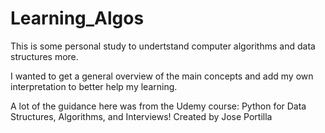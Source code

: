 # Learning_Algos

This is some personal study to undertstand computer algorithms and data structures more. 

I wanted to get a general overview of the main concepts and add my own interpretation to better help my learning.


A lot of the guidance here was from the Udemy course:
Python for Data Structures, Algorithms, and Interviews! Created by Jose Portilla
